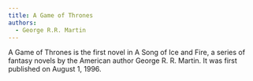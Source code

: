 ```yaml
---
title: A Game of Thrones
authors:
  - George R.R. Martin
---
```


A Game of Thrones is the first novel in A Song of Ice and Fire, a series of fantasy novels by the American author George R. R. Martin. It was first published on August 1, 1996.
